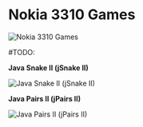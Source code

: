Nokia 3310 Games
========
![Nokia 3310 Games](http://img3.uploadhouse.com/fileuploads/20335/20335993393fab68c9f6198a6fb685782cd8bb04.jpg)

#TODO:

**Java Snake II (jSnake II)**

![Java Snake II (jSnake II)](http://img0.uploadhouse.com/fileuploads/20336/203360001ea7878278615ad7b4fefbd6e59e49dd.gif)

**Java Pairs II (jPairs II)**

![Java Pairs II (jPairs II)](http://img2.uploadhouse.com/fileuploads/20336/20336032d6e28b57cf17c2c2d105f9bacd8ccc89.gif)

